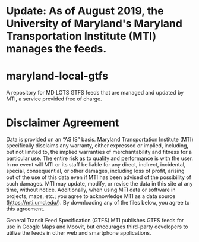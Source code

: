 # Update: As of August 2019, the University of Maryland's Maryland Transportation Institute (MTI) manages the feeds. 

# maryland-local-gtfs
A repository for MD LOTS GTFS feeds that are managed and updated by MTI, a service provided free of charge.

# Disclaimer Agreement
Data is provided on an “AS IS” basis. Maryland Transportation Institute (MTI) specifically disclaims any warranty, either expressed or implied, including, but not limited to, the implied warranties of merchantability and fitness for a particular use. The entire risk as to quality and performance is with the user. In no event will MTI or its staff be liable for any direct, indirect, incidental, special, consequential, or other damages, including loss of profit, arising out of the use of this data even if MTI has been advised of the possibility of such damages. MTI may update, modify, or revise the data in this site at any time, without notice. Additionally, when using MTI data or software in projects, maps, etc.; you agree to acknowledge MTI as a data source (https://mti.umd.edu/). By downloading any of the files below, you agree to this agreement.

General Transit Feed Specification (GTFS)
MTI publishes GTFS feeds for use in Google Maps and Moovit, but encourages third-party developers to utilize the feeds in other web and smartphone applications. 
